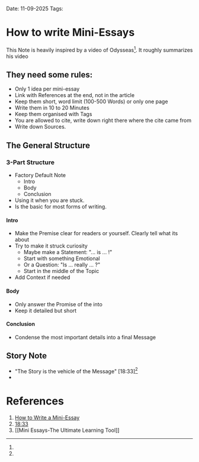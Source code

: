 Date: 11-09-2025
Tags: 

# How to write Mini-Essays

This Note is heavily inspired by a video of Odysseas[^1]. It roughly summarizes his video 

## They need some rules:

- Only 1 idea per mini-essay
- Link with References at the end, not in the article
- Keep them short, word limit (100-500 Words) or only one page
- Write them in 10 to 20 Minutes
- Keep them organised with Tags
- You are allowed to cite, write down right there where the cite came from
- Write down Sources.

## The General Structure

### 3-Part Structure

- Factory Default Note
	- Intro
	- Body
	- Conclusion
- Using it when you are stuck.
- Is the basic for most forms of writing.

#### Intro 

- Make the Premise clear for readers or yourself. Clearly tell what its about
- Try to make it struck curiosity
	- Maybe make a Statement: "... is ... !"
	- Start with something Emotional
	- Or a Question: "Is ... really ... ?"
	- Start in the middle of the Topic
- Add Context if needed

#### Body

- Only answer the Promise of the into
- Keep it detailed but short

#### Conclusion

- Condense the most important details into a final Message 

## Story Note

- "The Story is the vehicle of the Message" [18:33][^1] 
- 

# References

1. [How to Write a Mini-Essay](https://www.youtube.com/watch?v=eCaOSNxwCsw)
2. [18:33](https://youtu.be/eCaOSNxwCsw?si=3AXZiPT_AeIKRy4t&t=1111)
3. [[Mini Essays-The Ultimate Learning Tool]]
[^1]: 
